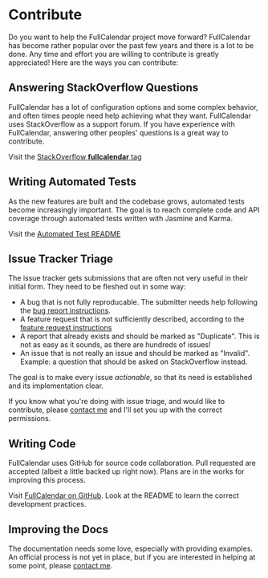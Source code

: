 
# Contribute

Do you want to help the FullCalendar project move forward? FullCalendar has become rather popular over the past few years and there is a lot to be done. Any time and effort you are willing to contribute is greatly appreciated! Here are the ways you can contribute:


## Answering StackOverflow Questions

FullCalendar has a lot of configuration options and some complex behavior, and often times people need help achieving what they want. FullCalendar uses StackOverflow as a support forum. If you have experience with FullCalendar, answering other peoples' questions is a great way to contribute.

Visit the [StackOverflow **fullcalendar** tag](http://stackoverflow.com/questions/tagged/fullcalendar)


## Writing Automated Tests

As the new features are built and the codebase grows, automated tests become increasingly important. The goal is to reach complete code and API coverage through automated tests written with Jasmine and Karma.

Visit the [Automated Test README](https://github.com/arshaw/fullcalendar/blob/v2/tests/automated_test_readme.md)


## Issue Tracker Triage

The issue tracker gets submissions that are often not very useful in their initial form. They need to be fleshed out in some way:

- A bug that is not fully reproducable. The submitter needs help following the [bug report instructions](Report-a-Bug).
- A feature request that is not sufficiently described, according to the [feature request instructions](Request-a-Feature)
- A report that already exists and should be marked as "Duplicate". This is not as easy as it sounds, as there are hundreds of issues!
- An issue that is not really an issue and should be marked as "Invalid". Example: a question that should be asked on StackOverflow instead.

The goal is to make every issue *actionable*, so that its need is established and its implementation clear.

If you know what you're doing with issue triage, and would like to contribute, please [contact me](../../contact/) and I'll set you up with the correct permissions.


## Writing Code

FullCalendar uses GitHub for source code collaboration. Pull requested are accepted (albeit a little backed up right now). Plans are in the works for improving this process.

Visit [FullCalendar on GitHub](https://github.com/arshaw/fullcalendar). Look at the README to learn the correct development practices.


## Improving the Docs

The documentation needs some love, especially with providing examples. An official process is not yet in place, but if you are interested in helping at some point, please [contact me](../../contact/).